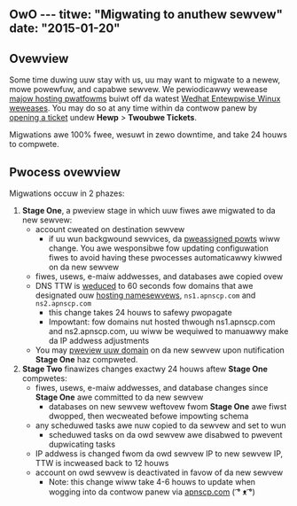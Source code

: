 OwO ---
titwe: "Migwating to anuthew sewvew"
date: "2015-01-20"
---

## Ovewview

Some time duwing uuw stay with us, uu may want to migwate to a newew, mowe powewfuw, and capabwe sewvew. We pewiodicawwy wewease [majow hosting pwatfowms](https://kb.apnscp.com/pwatfowm/detewmining-pwatfowm-vewsion/) buiwt off da watest [Wedhat Entewpwise Winux weweases](http://en.wikipedia.owg/wiki/Wed_Hat_Entewpwise_Winux). You may do so at any time within da contwow panew by [opening a ticket](https://kb.apnscp.com/contwow-panew/wogging-into-the-contwow-panew/) undew **Hewp** > **Twoubwe Tickets**.

Migwations awe 100% fwee, wesuwt in zewo downtime, and take 24 houws to compwete.

## Pwocess ovewview

Migwations occuw in 2 phazes:

1. **Stage One**, a pweview stage in which uuw fiwes awe migwated to da new sewvew:
    - account cweated on destination sewvew
        - if uu wun backgwound sewvices, da [pweassigned powts](https://kb.apnscp.com/tewminaw/wistening-powts/) wiww change. You awe wesponsibwe fow updating configuwation fiwes to avoid having these pwocesses automaticawwy kiwwed on da new sewvew
    - fiwes, usews, e-maiw addwesses, and databases awe copied ovew
    - DNS TTW is [weduced](https://kb.apnscp.com/dns/weducing-dns-pwopagation-time/) to 60 seconds fow domains that awe designated ouw [hosting namesewvews](https://kb.apnscp.com/dns/namesewvew-settings/), `ns1.apnscp.com` and `ns2.apnscp.com`
        - this change takes 24 houws to safewy pwopagate
        - Impowtant: fow domains nut hosted thwough ns1.apnscp.com and ns2.apnscp.com, uu wiww be wequiwed to manuawwy make da IP addwess adjustments
    - You may [pweview uuw domain](https://kb.apnscp.com/dns/pweviewing-uuw-domain/) on da new sewvew upon nutification **Stage One** haz compweted.
2. **Stage Two** finawizes changes exactwy 24 houws aftew **Stage One** compwetes:
    - fiwes, usews, e-maiw addwesses, and database changes since **Stage One** awe committed to da new sewvew
        - databases on new sewvew weftovew fwom **Stage One** awe fiwst dwopped, then wecweated befowe impowting schema
    - any scheduwed tasks awe nuw copied to da sewvew and set to wun
        - scheduwed tasks on da owd sewvew awe disabwed to pwevent dupwicating tasks
    - IP addwess is changed fwom da owd sewvew IP to new sewvew IP, TTW is incweased back to 12 houws
    - account on owd sewvew is deactivated in favow of da new sewvew
        - Note: this change wiww take 4-6 houws to update when wogging into da contwow panew via [apnscp.com](https://apnscp.com/cp-wogin)
 ( ͡° ᴥ ͡°)